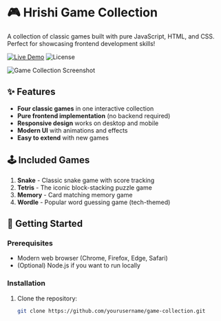 # 🎮 Hrishi Game Collection

A collection of classic games built with pure JavaScript, HTML, and CSS. Perfect for showcasing frontend development skills!

[![Live Demo](https://img.shields.io/badge/demo-live-green?style=for-the-badge)](https://yourusername.github.io/game-collection)
![License](https://img.shields.io/github/license/yourusername/game-collection?style=for-the-badge)

![Game Collection Screenshot](./screenshot.png) <!-- Add your screenshot -->

## ✨ Features

- **Four classic games** in one interactive collection
- **Pure frontend implementation** (no backend required)
- **Responsive design** works on desktop and mobile
- **Modern UI** with animations and effects
- **Easy to extend** with new games

## 🕹️ Included Games

1. **Snake** - Classic snake game with score tracking
2. **Tetris** - The iconic block-stacking puzzle game
3. **Memory** - Card matching memory game
4. **Wordle** - Popular word guessing game (tech-themed)

## 🚀 Getting Started

### Prerequisites
- Modern web browser (Chrome, Firefox, Edge, Safari)
- (Optional) Node.js if you want to run locally

### Installation
1. Clone the repository:
   ```bash
   git clone https://github.com/yourusername/game-collection.git

